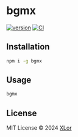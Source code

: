 # bgmx

[![version](https://img.shields.io/npm/v/bgmx?label=bgmx)](https://www.npmjs.com/package/bgmx)
[![CI](https://github.com/yjl9903/bgmc/actions/workflows/ci.yml/badge.svg)](https://github.com/yjl9903/bgmc/actions/workflows/ci.yml)

## Installation

```bash
npm i -g bgmx
```

## Usage

```bash
bgmx
```

## License

MIT License © 2024 [XLor](https://github.com/yjl9903)
